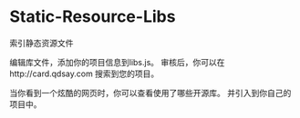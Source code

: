 # Static-Resource-Libs
索引静态资源文件

编辑库文件，添加你的项目信息到libs.js。
审核后，你可以在http://card.qdsay.com 搜索到您的项目。

当你看到一个炫酷的网页时，你可以查看使用了哪些开源库。
并引入到你自己的项目中。
